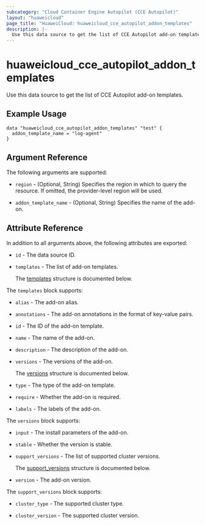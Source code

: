 ```yaml
---
subcategory: "Cloud Container Engine Autopilot (CCE Autopilot)"
layout: "huaweicloud"
page_title: "HuaweiCloud: huaweicloud_cce_autopilot_addon_templates"
description: |-
  Use this data source to get the list of CCE Autopilot add-on templates.
---
```


# huaweicloud_cce_autopilot_addon_templates

Use this data source to get the list of CCE Autopilot add-on templates.

## Example Usage

```hcl
data "huaweicloud_cce_autopilot_addon_templates" "test" {
  addon_template_name = "log-agent"
}
```

## Argument Reference

The following arguments are supported:

* `region` - (Optional, String) Specifies the region in which to query the resource.
  If omitted, the provider-level region will be used.

* `addon_template_name` - (Optional, String) Specifies the name of the add-on.

## Attribute Reference

In addition to all arguments above, the following attributes are exported:

* `id` - The data source ID.

* `templates` - The list of add-on templates.

  The [templates](#templates_struct) structure is documented below.

<a name="templates_struct"></a>
The `templates` block supports:

* `alias` - The add-on alias.

* `annotations` - The add-on annotations in the format of key-value pairs.

* `id` - The ID of the add-on template.

* `name` - The name of the add-on.

* `description` - The description of the add-on.

* `versions` - The versions of the add-on.

  The [versions](#spec_versions_struct) structure is documented below.

* `type` - The type of the add-on template.

* `require` - Whether the add-on is required.

* `labels` - The labels of the add-on.

<a name="spec_versions_struct"></a>
The `versions` block supports:

* `input` - The install parameters of the add-on.

* `stable` - Whether the version is stable.

* `support_versions` - The list of supported cluster versions.

  The [support_versions](#versions_support_versions_struct) structure is documented below.

* `version` - The add-on version.

<a name="versions_support_versions_struct"></a>
The `support_versions` block supports:

* `cluster_type` - The supported cluster type.

* `cluster_version` - The supported cluster version.
